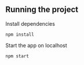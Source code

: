 ## Running the project

Install dependencies

```
npm install
```

Start the app on localhost

```
npm start
```
